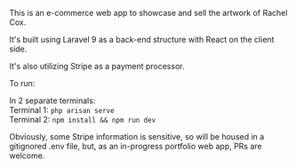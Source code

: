 This is an e-commerce web app to showcase and sell the artwork of Rachel Cox.

It's built using Laravel 9 as a back-end structure with React on the client side.

It's also utilizing Stripe as a payment processor.

To run:

In 2 separate terminals:<br>
Terminal 1: `php arisan serve`<br>
Terminal 2: `npm install && npm run dev`

Obviously, some Stripe information is sensitive, so will be housed in a gitignored .env file, but, as an in-progress portfolio web app, PRs are welcome.

